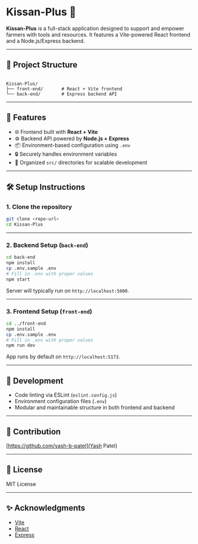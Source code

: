 # Kissan-Plus 🌾

**Kissan-Plus** is a full-stack application designed to support and empower farmers with tools and resources. It features a Vite-powered React frontend and a Node.js/Express backend.

---

## 📂 Project Structure

```

Kissan-Plus/
├── front-end/       # React + Vite frontend
└── back-end/        # Express backend API

````

---

## 🚀 Features

- 🌐 Frontend built with **React + Vite**
- ⚙️ Backend API powered by **Node.js + Express**
- 📦 Environment-based configuration using `.env`
- 🔒 Securely handles environment variables
- 📁 Organized `src/` directories for scalable development

---

## 🛠️ Setup Instructions

### 1. Clone the repository

```bash
git clone <repo-url>
cd Kissan-Plus
````

---

### 2. Backend Setup (`back-end`)

```bash
cd back-end
npm install
cp .env.sample .env
# Fill in .env with proper values
npm start
```

Server will typically run on `http://localhost:5000`.

---

### 3. Frontend Setup (`front-end`)

```bash
cd ../front-end
npm install
cp .env.sample .env
# Fill in .env with proper values
npm run dev
```

App runs by default on `http://localhost:5173`.

---

## 🧪 Development

* Code linting via ESLint (`eslint.config.js`)
* Environment configuration files (`.env`)
* Modular and maintainable structure in both frontend and backend

---

## 🤝 Contribution

[https://github.com/yash-b-patel](Yash Patel)

---

## 📄 License

MIT License

---

## ✨ Acknowledgments

* [Vite](https://vitejs.dev/)
* [React](https://react.dev/)
* [Express](https://expressjs.com/)
